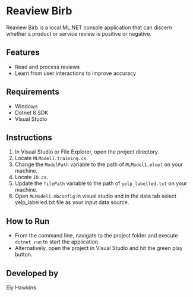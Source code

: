 # Reaview Birb

Reaview Birb is a local ML.NET console application that can discern whether a product or service review is positive or negative.

## Features

- Read and process reviews
- Learn from user interactions to improve accuracy

## Requirements

- Windows
- Dotnet 8 SDK
- Visual Studio

## Instructions

1. In Visual Studio or File Explorer, open the project directory.
2. Locate `MLModel1.training.cs`.
3. Change the `ModelPath` variable to the path of `MLModel1.mlnet` on your machine.
4. Locate `IO.cs`.
5. Update the `filePath` variable to the path of `yelp_labelled.txt` on your machine.
6. Open `MLModel1.mbconfig` in visual studio and in the data tab select yelp_labelled.txt file as your input data source.

## How to Run

- From the command line, navigate to the project folder and execute `dotnet run` to start the application.
- Alternatively, open the project in Visual Studio and hit the green play button.

## Developed by

Ely Hawkins

